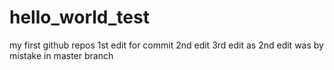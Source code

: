 # hello_world_test
my first github repos
1st edit for commit
2nd edit
3rd edit as 2nd edit was by mistake in master branch
